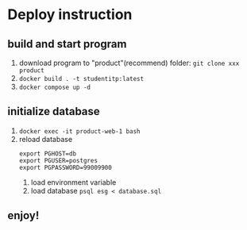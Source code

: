 # Deploy instruction

## build and start program

1. download program to "product"(recommend) folder: `git clone xxx product`
2. `docker build . -t studentitp:latest`
3. `docker compose up -d`

## initialize database

1. `docker exec -it product-web-1 bash`
2. reload database
   ```
   export PGHOST=db
   export PGUSER=postgres
   export PGPASSWORD=99009900
   ```
    1. load environment variable
    2. load database `psql esg < database.sql`

## enjoy!